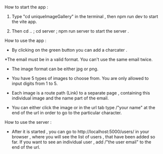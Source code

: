 How to start the app : 

1. Type "cd uniqueImageGallery" in the terminal , then npm run dev to start the vite app. 

2. Then cd .. ; cd server ; npm run server to start the server . 




How to use the app :


* By clicking on the green button you can add a charcater . 

*The email must be in a valid format. You can't use the same email twice. 

* The image format can be either jpg or png.

* You have 5 types of images to choose from. You are only allowed to input digits from 1 to 5.

* Each image is a route path (Link) to a separate page , containing this individual image and the name part of the email.

* You can either click the image or in the url tab type /"your name" at the end of the url in order to go to the particular character.


How to use the server :

* After it is started , you can go to http://localhost:5000/users/ in your browser , where you will see the 
list of users , that have been added so far. If you want to see an individual user , add /"the user email" 
to the end of the url.





